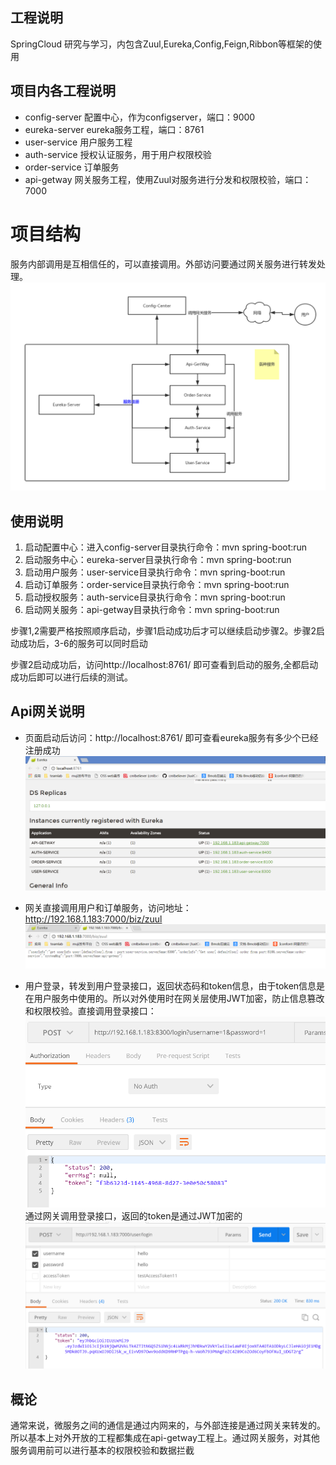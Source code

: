 
## 工程说明 ##

SpringCloud 研究与学习，内包含Zuul,Eureka,Config,Feign,Ribbon等框架的使用

## 项目内各工程说明 ##

 - config-server 配置中心，作为configserver，端口：9000
 - eureka-server eureka服务工程，端口：8761
 - user-service 用户服务工程
 - auth-service 授权认证服务，用于用户权限校验
 - order-service 订单服务
 - api-getway 网关服务工程，使用Zuul对服务进行分发和权限校验，端口：7000

# 项目结构 #
服务内部调用是互相信任的，可以直接调用。外部访问要通过网关服务进行转发处理。
![](wiki/img/springcloud-strut.png)


## 使用说明 ##
 

 1. 启动配置中心：进入config-server目录执行命令：mvn spring-boot:run
 2. 启动服务中心：eureka-server目录执行命令：mvn spring-boot:run
 3. 启动用户服务：user-service目录执行命令：mvn spring-boot:run
 4. 启动订单服务：order-service目录执行命令：mvn spring-boot:run
 5. 启动授权服务：auth-service目录执行命令：mvn spring-boot:run
 6. 启动网关服务：api-getway目录执行命令：mvn spring-boot:run

步骤1,2需要严格按照顺序启动，步骤1启动成功后才可以继续启动步骤2。步骤2启动成功后，3-6的服务可以同时启动

步骤2启动成功后，访问http://localhost:8761/ 即可查看到启动的服务,全都启动成功后即可以进行后续的测试。

## Api网关说明 ##

 - 页面启动后访问：http://localhost:8761/ 即可查看eureka服务有多少个已经注册成功
![](wiki/img/eureka-server.png)

 - 网关直接调用用户和订单服务，访问地址：http://192.168.1.183:7000/biz/zuul
![](wiki/img/zuul1.png)
 - 用户登录，转发到用户登录接口，返回状态码和token信息，由于token信息是在用户服务中使用的。所以对外使用时在网关层使用JWT加密，防止信息篡改和权限校验。直接调用登录接口：
![](wiki/img/login.png)
通过网关调用登录接口，返回的token是通过JWT加密的
![](wiki/img/login2.png)




## 概论 ##
通常来说，微服务之间的通信是通过内网来的，与外部连接是通过网关来转发的。
所以基本上对外开放的工程都集成在api-getway工程上。通过网关服务，对其他服务调用前可以进行基本的权限校验和数据拦截
 

